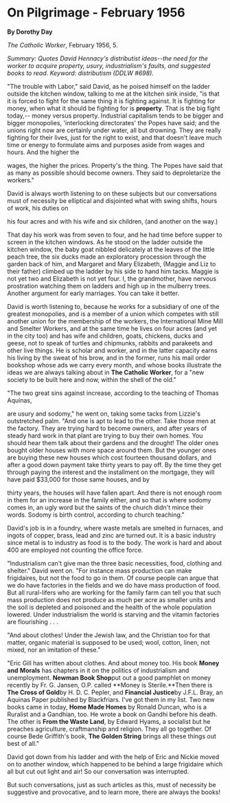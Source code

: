 On Pilgrimage - February 1956
=============================

**By Dorothy Day**

*The Catholic Worker*, February 1956, 5.

*Summary: Quotes David Hennacy's distributist ideas--the need for the
worker to acquire property, usury, industrialism's faults, and suggested
books to read. Keyword: distributism (DDLW \#698).*

"The trouble with Labor," said David, as he poised himself on the ladder
outside the kitchen window, talking to me at the kitchen sink inside,
"is that it is forced to fight for the same thing it is fighting
against. It is fighting for money, when what it should be fighting for
is **property**. That is the big fight today,-- money versus property.
Industrial capitalism tends to be bigger and bigger monopolies,
'interlocking directorates' the Popes have said; and the unions right
now are certainly under water, all but drowning. They are really
fighting for their lives, just for the right to exist, and that doesn't
leave much time or energy to formulate aims and purposes aside from
wages and hours. And the higher the

wages, the higher the prices. Property's the thing. The Popes have said
that as many as possible should become owners. They said to
deproletarize the workers."

David is always worth listening to on these subjects but our
conversations must of necessity be elliptical and disjointed what with
swing shifts, hours of work, his duties on

his four acres and with his wife and six children, (and another on the
way.)

That day his work was from seven to four, and he had time before supper
to screen in the kitchen windows. As he stood on the ladder outside the
kitchen window, the baby goat nibbled delicately at the leaves of the
little peach tree, the six ducks made an exploratory procession through
the garden back of him, and Margaret and Mary Elizabeth, (Maggie and Liz
to their father) climbed up the ladder by his side to hand him tacks.
Maggie is not yet two and Elizabeth is not yet four. I, the grandmother,
have nervous prostration watching them on ladders and high up in the
mulberry trees. Another argument for early marriages. You can take it
better.

David is worth listening to, because he works for a subsidiary of one of
the greatest monopolies, and is a member of a union which competes with
still another union for the membership of the workers, the International
Mine Mill and Smelter Workers, and at the same time he lives on four
acres (and yet in the city too) and has wife and children, goats,
chickens, ducks and geese, not to speak of turtles and chipmunks,
rabbits and parakeets and other live things. He is scholar and worker,
and in the latter capacity earns his living by the sweat of his brow,
and in the former, runs his mail order bookshop whose ads we carry every
month, and whose books illustrate the ideas we are always talking about
in **The Catholic Worker**, for a "new society to be built here and now,
within the shell of the old."

"The two great sins against increase, according to the teaching of
Thomas Aquinas,

are usury and sodomy," he went on, taking some tacks from Lizzie's
outstretched palm. "And one is apt to lead to the other. Take those men
at the factory. They are trying hard to become owners, and after years
of steady hard work in that plant are trying to buy their own homes. You
should hear them talk about their gardens and the drought! The older
ones bought older houses with more space around them. But the younger
ones are buying these new houses which cost fourteen thousand dollars,
and after a good down payment take thirty years to pay off. By the time
they get through paying the interest and the installment on the
mortgage, they will have paid \$33,000 for those same houses, and by

thirty years, the houses will have fallen apart. And there is not enough
room in them for an increase in the family either, and so that is where
sodomy comes in, an ugly word but the saints of the church didn't mince
their words. Sodomy is birth control, according to church teaching."

David's job is in a foundry, where waste metals are smelted in furnaces,
and ingots of copper, brass, lead and zinc are turned out. It is a basic
industry since metal is to industry as food is to the body. The work is
hard and about 400 are employed not counting the office force.

"Industrialism can't give man the three basic necessities, food,
clothing and shelter." David went on. "For instance mass production can
make frigidaires, but not the food to go in them. Of course people can
argue that we do have factories in the fields and we do have mass
production of food. But all rural-lifers who are working for the family
farm can tell you that such mass production does not produce as much per
acre as smaller units and the soil is depleted and poisoned and the
health of the whole population lowered. Under industrialism the world is
starving and the vitamin factories are flourishing . . .

"And about clothes! Under the Jewish law, and the Christian too for that
matter, organic material is supposed to be used; wool, cotton, linen,
not mixed, nor an imitation of these."

"Eric Gill has written about clothes. And about money too. His book
**Money and** **Morals** has chapters in it on the politics of
industrialism and unemployment. **Newman Book Shop**put out a good
pamphlet on money recently by Fr. G. Jansen, O.P. called **Money is
Sterile.**Then there is **The Cross of Gold**by H. D. C. Pepler, and
**Financial Justice**by J.F.L. Bray, an Aquinas Paper published by
Blackfriars. I've got them in my list. Two new books came in today,
**Home Made Homes** by Ronald Duncan, who is a Ruralist and a Gandhian,
too. He wrote a book on Gandhi before his death. The other is **From the
Waste Land**, by Edward Hyams, a socialist but he preaches agriculture,
craftmanship and religion. They all go together. Of course Bede
Griffith's book, **The Golden String** brings all these things out best
of all."

David got down from his ladder and with the help of Eric and Nickie
moved on to another window, which happened to be behind a large
frigidaire which all but cut out light and air! So our conversation was
interrupted.

But such conversations, just as such articles as this, must of necessity
be suggestive and provocative, and to learn more, there are always the
books!
